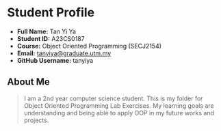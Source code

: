 # Student Profile

- **Full Name:** Tan Yi Ya
- **Student ID:** A23CS0187
- **Course:** Object Oriented Programming (SECJ2154)
- **Email:** tanyiya@graduate.utm.my
- **GitHub Username:** tanyiya

## About Me
> I am a 2nd year computer science student. This is my folder for Object Oriented Programming Lab Exercises. My learning goals are understanding and being able to apply OOP in my future works and projects.
